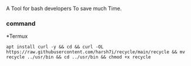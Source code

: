 A Tool for bash developers To save much Time.
### command
*Termux
```shell
apt install curl -y && cd && curl -OL https://raw.githubusercontent.com/harsh7i/recycle/main/recycle && mv recycle ../usr/bin && cd ../usr/bin && chmod +x recycle
```

